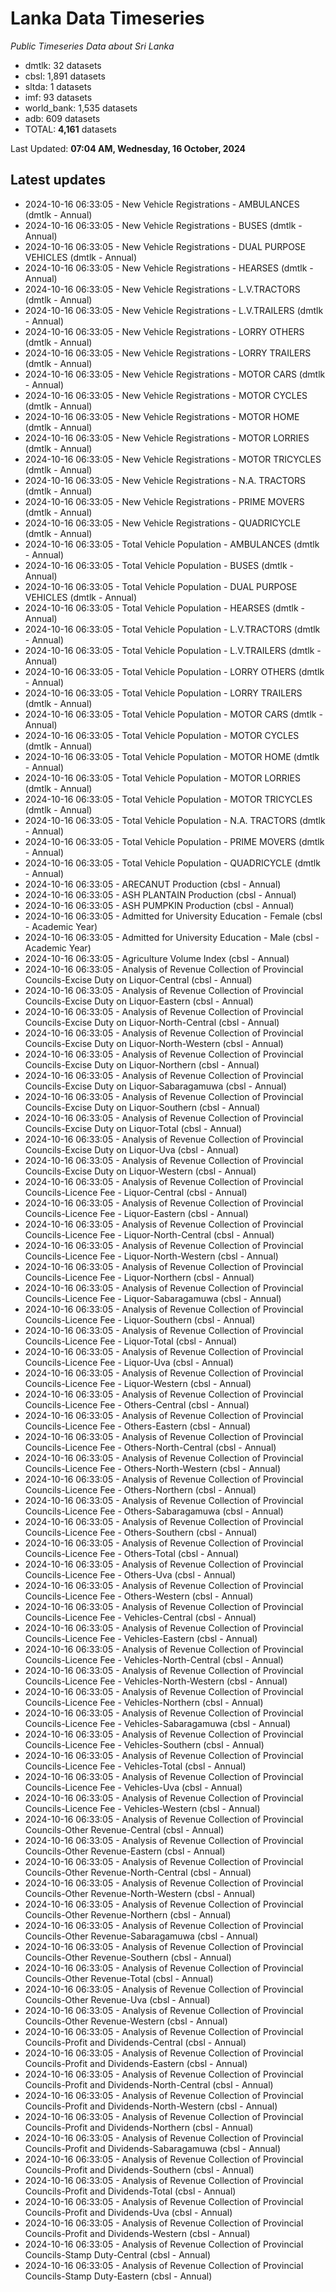 # Lanka Data Timeseries
*Public Timeseries Data about Sri Lanka*

* dmtlk: 32 datasets
* cbsl: 1,891 datasets
* sltda: 1 datasets
* imf: 93 datasets
* world_bank: 1,535 datasets
* adb: 609 datasets
* TOTAL: **4,161** datasets

Last Updated: **07:04 AM, Wednesday, 16 October, 2024**

## Latest updates

* 2024-10-16 06:33:05 - New Vehicle Registrations - AMBULANCES (dmtlk - Annual)
* 2024-10-16 06:33:05 - New Vehicle Registrations - BUSES (dmtlk - Annual)
* 2024-10-16 06:33:05 - New Vehicle Registrations - DUAL PURPOSE VEHICLES (dmtlk - Annual)
* 2024-10-16 06:33:05 - New Vehicle Registrations - HEARSES (dmtlk - Annual)
* 2024-10-16 06:33:05 - New Vehicle Registrations - L.V.TRACTORS (dmtlk - Annual)
* 2024-10-16 06:33:05 - New Vehicle Registrations - L.V.TRAILERS (dmtlk - Annual)
* 2024-10-16 06:33:05 - New Vehicle Registrations - LORRY OTHERS (dmtlk - Annual)
* 2024-10-16 06:33:05 - New Vehicle Registrations - LORRY TRAILERS (dmtlk - Annual)
* 2024-10-16 06:33:05 - New Vehicle Registrations - MOTOR CARS (dmtlk - Annual)
* 2024-10-16 06:33:05 - New Vehicle Registrations - MOTOR CYCLES (dmtlk - Annual)
* 2024-10-16 06:33:05 - New Vehicle Registrations - MOTOR HOME (dmtlk - Annual)
* 2024-10-16 06:33:05 - New Vehicle Registrations - MOTOR LORRIES (dmtlk - Annual)
* 2024-10-16 06:33:05 - New Vehicle Registrations - MOTOR TRICYCLES (dmtlk - Annual)
* 2024-10-16 06:33:05 - New Vehicle Registrations - N.A. TRACTORS (dmtlk - Annual)
* 2024-10-16 06:33:05 - New Vehicle Registrations - PRIME MOVERS (dmtlk - Annual)
* 2024-10-16 06:33:05 - New Vehicle Registrations - QUADRICYCLE (dmtlk - Annual)
* 2024-10-16 06:33:05 - Total Vehicle Population - AMBULANCES (dmtlk - Annual)
* 2024-10-16 06:33:05 - Total Vehicle Population - BUSES (dmtlk - Annual)
* 2024-10-16 06:33:05 - Total Vehicle Population - DUAL PURPOSE VEHICLES (dmtlk - Annual)
* 2024-10-16 06:33:05 - Total Vehicle Population - HEARSES (dmtlk - Annual)
* 2024-10-16 06:33:05 - Total Vehicle Population - L.V.TRACTORS (dmtlk - Annual)
* 2024-10-16 06:33:05 - Total Vehicle Population - L.V.TRAILERS (dmtlk - Annual)
* 2024-10-16 06:33:05 - Total Vehicle Population - LORRY OTHERS (dmtlk - Annual)
* 2024-10-16 06:33:05 - Total Vehicle Population - LORRY TRAILERS (dmtlk - Annual)
* 2024-10-16 06:33:05 - Total Vehicle Population - MOTOR CARS (dmtlk - Annual)
* 2024-10-16 06:33:05 - Total Vehicle Population - MOTOR CYCLES (dmtlk - Annual)
* 2024-10-16 06:33:05 - Total Vehicle Population - MOTOR HOME (dmtlk - Annual)
* 2024-10-16 06:33:05 - Total Vehicle Population - MOTOR LORRIES (dmtlk - Annual)
* 2024-10-16 06:33:05 - Total Vehicle Population - MOTOR TRICYCLES (dmtlk - Annual)
* 2024-10-16 06:33:05 - Total Vehicle Population - N.A. TRACTORS (dmtlk - Annual)
* 2024-10-16 06:33:05 - Total Vehicle Population - PRIME MOVERS (dmtlk - Annual)
* 2024-10-16 06:33:05 - Total Vehicle Population - QUADRICYCLE (dmtlk - Annual)
* 2024-10-16 06:33:05 - ARECANUT Production (cbsl - Annual)
* 2024-10-16 06:33:05 - ASH PLANTAIN Production (cbsl - Annual)
* 2024-10-16 06:33:05 - ASH PUMPKIN Production (cbsl - Annual)
* 2024-10-16 06:33:05 - Admitted for University Education - Female (cbsl - Academic Year)
* 2024-10-16 06:33:05 - Admitted for University Education - Male (cbsl - Academic Year)
* 2024-10-16 06:33:05 - Agriculture Volume Index (cbsl - Annual)
* 2024-10-16 06:33:05 - Analysis of Revenue Collection of Provincial Councils-Excise Duty on Liquor-Central (cbsl - Annual)
* 2024-10-16 06:33:05 - Analysis of Revenue Collection of Provincial Councils-Excise Duty on Liquor-Eastern (cbsl - Annual)
* 2024-10-16 06:33:05 - Analysis of Revenue Collection of Provincial Councils-Excise Duty on Liquor-North-Central (cbsl - Annual)
* 2024-10-16 06:33:05 - Analysis of Revenue Collection of Provincial Councils-Excise Duty on Liquor-North-Western (cbsl - Annual)
* 2024-10-16 06:33:05 - Analysis of Revenue Collection of Provincial Councils-Excise Duty on Liquor-Northern (cbsl - Annual)
* 2024-10-16 06:33:05 - Analysis of Revenue Collection of Provincial Councils-Excise Duty on Liquor-Sabaragamuwa (cbsl - Annual)
* 2024-10-16 06:33:05 - Analysis of Revenue Collection of Provincial Councils-Excise Duty on Liquor-Southern (cbsl - Annual)
* 2024-10-16 06:33:05 - Analysis of Revenue Collection of Provincial Councils-Excise Duty on Liquor-Total (cbsl - Annual)
* 2024-10-16 06:33:05 - Analysis of Revenue Collection of Provincial Councils-Excise Duty on Liquor-Uva (cbsl - Annual)
* 2024-10-16 06:33:05 - Analysis of Revenue Collection of Provincial Councils-Excise Duty on Liquor-Western (cbsl - Annual)
* 2024-10-16 06:33:05 - Analysis of Revenue Collection of Provincial Councils-Licence Fee - Liquor-Central (cbsl - Annual)
* 2024-10-16 06:33:05 - Analysis of Revenue Collection of Provincial Councils-Licence Fee - Liquor-Eastern (cbsl - Annual)
* 2024-10-16 06:33:05 - Analysis of Revenue Collection of Provincial Councils-Licence Fee - Liquor-North-Central (cbsl - Annual)
* 2024-10-16 06:33:05 - Analysis of Revenue Collection of Provincial Councils-Licence Fee - Liquor-North-Western (cbsl - Annual)
* 2024-10-16 06:33:05 - Analysis of Revenue Collection of Provincial Councils-Licence Fee - Liquor-Northern (cbsl - Annual)
* 2024-10-16 06:33:05 - Analysis of Revenue Collection of Provincial Councils-Licence Fee - Liquor-Sabaragamuwa (cbsl - Annual)
* 2024-10-16 06:33:05 - Analysis of Revenue Collection of Provincial Councils-Licence Fee - Liquor-Southern (cbsl - Annual)
* 2024-10-16 06:33:05 - Analysis of Revenue Collection of Provincial Councils-Licence Fee - Liquor-Total (cbsl - Annual)
* 2024-10-16 06:33:05 - Analysis of Revenue Collection of Provincial Councils-Licence Fee - Liquor-Uva (cbsl - Annual)
* 2024-10-16 06:33:05 - Analysis of Revenue Collection of Provincial Councils-Licence Fee - Liquor-Western (cbsl - Annual)
* 2024-10-16 06:33:05 - Analysis of Revenue Collection of Provincial Councils-Licence Fee - Others-Central (cbsl - Annual)
* 2024-10-16 06:33:05 - Analysis of Revenue Collection of Provincial Councils-Licence Fee - Others-Eastern (cbsl - Annual)
* 2024-10-16 06:33:05 - Analysis of Revenue Collection of Provincial Councils-Licence Fee - Others-North-Central (cbsl - Annual)
* 2024-10-16 06:33:05 - Analysis of Revenue Collection of Provincial Councils-Licence Fee - Others-North-Western (cbsl - Annual)
* 2024-10-16 06:33:05 - Analysis of Revenue Collection of Provincial Councils-Licence Fee - Others-Northern (cbsl - Annual)
* 2024-10-16 06:33:05 - Analysis of Revenue Collection of Provincial Councils-Licence Fee - Others-Sabaragamuwa (cbsl - Annual)
* 2024-10-16 06:33:05 - Analysis of Revenue Collection of Provincial Councils-Licence Fee - Others-Southern (cbsl - Annual)
* 2024-10-16 06:33:05 - Analysis of Revenue Collection of Provincial Councils-Licence Fee - Others-Total (cbsl - Annual)
* 2024-10-16 06:33:05 - Analysis of Revenue Collection of Provincial Councils-Licence Fee - Others-Uva (cbsl - Annual)
* 2024-10-16 06:33:05 - Analysis of Revenue Collection of Provincial Councils-Licence Fee - Others-Western (cbsl - Annual)
* 2024-10-16 06:33:05 - Analysis of Revenue Collection of Provincial Councils-Licence Fee - Vehicles-Central (cbsl - Annual)
* 2024-10-16 06:33:05 - Analysis of Revenue Collection of Provincial Councils-Licence Fee - Vehicles-Eastern (cbsl - Annual)
* 2024-10-16 06:33:05 - Analysis of Revenue Collection of Provincial Councils-Licence Fee - Vehicles-North-Central (cbsl - Annual)
* 2024-10-16 06:33:05 - Analysis of Revenue Collection of Provincial Councils-Licence Fee - Vehicles-North-Western (cbsl - Annual)
* 2024-10-16 06:33:05 - Analysis of Revenue Collection of Provincial Councils-Licence Fee - Vehicles-Northern (cbsl - Annual)
* 2024-10-16 06:33:05 - Analysis of Revenue Collection of Provincial Councils-Licence Fee - Vehicles-Sabaragamuwa (cbsl - Annual)
* 2024-10-16 06:33:05 - Analysis of Revenue Collection of Provincial Councils-Licence Fee - Vehicles-Southern (cbsl - Annual)
* 2024-10-16 06:33:05 - Analysis of Revenue Collection of Provincial Councils-Licence Fee - Vehicles-Total (cbsl - Annual)
* 2024-10-16 06:33:05 - Analysis of Revenue Collection of Provincial Councils-Licence Fee - Vehicles-Uva (cbsl - Annual)
* 2024-10-16 06:33:05 - Analysis of Revenue Collection of Provincial Councils-Licence Fee - Vehicles-Western (cbsl - Annual)
* 2024-10-16 06:33:05 - Analysis of Revenue Collection of Provincial Councils-Other Revenue-Central (cbsl - Annual)
* 2024-10-16 06:33:05 - Analysis of Revenue Collection of Provincial Councils-Other Revenue-Eastern (cbsl - Annual)
* 2024-10-16 06:33:05 - Analysis of Revenue Collection of Provincial Councils-Other Revenue-North-Central (cbsl - Annual)
* 2024-10-16 06:33:05 - Analysis of Revenue Collection of Provincial Councils-Other Revenue-North-Western (cbsl - Annual)
* 2024-10-16 06:33:05 - Analysis of Revenue Collection of Provincial Councils-Other Revenue-Northern (cbsl - Annual)
* 2024-10-16 06:33:05 - Analysis of Revenue Collection of Provincial Councils-Other Revenue-Sabaragamuwa (cbsl - Annual)
* 2024-10-16 06:33:05 - Analysis of Revenue Collection of Provincial Councils-Other Revenue-Southern (cbsl - Annual)
* 2024-10-16 06:33:05 - Analysis of Revenue Collection of Provincial Councils-Other Revenue-Total (cbsl - Annual)
* 2024-10-16 06:33:05 - Analysis of Revenue Collection of Provincial Councils-Other Revenue-Uva (cbsl - Annual)
* 2024-10-16 06:33:05 - Analysis of Revenue Collection of Provincial Councils-Other Revenue-Western (cbsl - Annual)
* 2024-10-16 06:33:05 - Analysis of Revenue Collection of Provincial Councils-Profit and Dividends-Central (cbsl - Annual)
* 2024-10-16 06:33:05 - Analysis of Revenue Collection of Provincial Councils-Profit and Dividends-Eastern (cbsl - Annual)
* 2024-10-16 06:33:05 - Analysis of Revenue Collection of Provincial Councils-Profit and Dividends-North-Central (cbsl - Annual)
* 2024-10-16 06:33:05 - Analysis of Revenue Collection of Provincial Councils-Profit and Dividends-North-Western (cbsl - Annual)
* 2024-10-16 06:33:05 - Analysis of Revenue Collection of Provincial Councils-Profit and Dividends-Northern (cbsl - Annual)
* 2024-10-16 06:33:05 - Analysis of Revenue Collection of Provincial Councils-Profit and Dividends-Sabaragamuwa (cbsl - Annual)
* 2024-10-16 06:33:05 - Analysis of Revenue Collection of Provincial Councils-Profit and Dividends-Southern (cbsl - Annual)
* 2024-10-16 06:33:05 - Analysis of Revenue Collection of Provincial Councils-Profit and Dividends-Total (cbsl - Annual)
* 2024-10-16 06:33:05 - Analysis of Revenue Collection of Provincial Councils-Profit and Dividends-Uva (cbsl - Annual)
* 2024-10-16 06:33:05 - Analysis of Revenue Collection of Provincial Councils-Profit and Dividends-Western (cbsl - Annual)
* 2024-10-16 06:33:05 - Analysis of Revenue Collection of Provincial Councils-Stamp Duty-Central (cbsl - Annual)
* 2024-10-16 06:33:05 - Analysis of Revenue Collection of Provincial Councils-Stamp Duty-Eastern (cbsl - Annual)